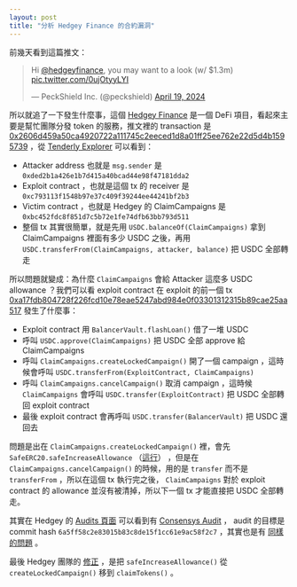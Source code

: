 ```yaml
---
layout: post
title: "分析 Hedgey Finance 的合約漏洞"
---
```


前幾天看到這篇推文：

<blockquote class="twitter-tweet"><p lang="en" dir="ltr">Hi <a href="https://twitter.com/hedgeyfinance?ref_src=twsrc%5Etfw">@hedgeyfinance</a>, you may want to a look (w/ $1.3m) <a href="https://t.co/0ujOtyyLYI">pic.twitter.com/0ujOtyyLYI</a></p>&mdash; PeckShield Inc. (@peckshield) <a href="https://twitter.com/peckshield/status/1781221419088851370?ref_src=twsrc%5Etfw">April 19, 2024</a></blockquote> <script async src="https://platform.twitter.com/widgets.js" charset="utf-8"></script>

所以就追了一下發生什麼事，這個 [Hedgey Finance](https://hedgey.finance/) 是一個 DeFi 項目，看起來主要是幫忙團隊分發 token 的服務，推文裡的 transaction 是 [0x2606d459a50ca4920722a111745c2eeced1d8a01ff25ee762e22d5d4b1595739](https://etherscan.io/tx/0x2606d459a50ca4920722a111745c2eeced1d8a01ff25ee762e22d5d4b1595739) ，從 [Tenderly Explorer](https://dashboard.tenderly.co/tx/mainnet/0x2606d459a50ca4920722a111745c2eeced1d8a01ff25ee762e22d5d4b1595739) 可以看到：

- Attacker address 也就是 `msg.sender` 是 `0xded2b1a426e1b7d415a40bcad44e98f47181dda2`
- Exploit contract ，也就是這個 tx 的 receiver 是 `0xc793113f1548b97e37c409f39244ee44241bf2b3`
- Victim contract ，也就是 Hedgey 的 ClaimCampaigns 是 `0xbc452fdc8f851d7c5b72e1fe74dfb63bb793d511`
- 整個 tx 其實很簡單，就是先用 `USDC.balanceOf(ClaimCampaigns)` 拿到 ClaimCampaigns 裡面有多少 USDC 之後，再用 `USDC.transferFrom(ClaimCampaigns, attacker, balance)` 把 USDC 全部轉走

所以問題就變成：為什麼 `ClaimCampaigns` 會給 Attacker 這麼多 USDC allowance ？我們可以看 exploit contract 在 exploit 的前一個 tx [0xa17fdb804728f226fcd10e78eae5247abd984e0f03301312315b89cae25aa517](https://dashboard.tenderly.co/tx/mainnet/0xa17fdb804728f226fcd10e78eae5247abd984e0f03301312315b89cae25aa517) 發生了什麼事：

- Exploit contract 用 `BalancerVault.flashLoan()` 借了一堆 USDC
- 呼叫 `USDC.approve(ClaimCampaigns)` 把 USDC 全部 approve 給 ClaimCampaigns
- 呼叫 `ClaimCampaigns.createLockedCampaign()` 開了一個 campaign ，這時候會呼叫 `USDC.transferFrom(ExploitContract, ClaimCampaigns)`
- 呼叫 `ClaimCampaigns.cancelCampaign()` 取消 campaign ，這時候 `ClaimCampaigns` 會呼叫 `USDC.transfer(ExploitContract)` 把 USDC 全部轉回 exploit contract
- 最後 exploit contract 會再呼叫 `USDC.transfer(BalancerVault)` 把 USDC 還回去

問題是出在 `ClaimCampaigns.createLockedCampaign()` 裡，會先 `SafeERC20.safeIncreaseAllowance` （[這行](https://github.com/hedgey-finance/Locked_VestingTokenPlans/blob/699a10c9d942d98303bb351f6b809446742fa78f/contracts/Periphery/ClaimCampaigns.sol#L192)） ，但是在 `ClaimCampaigns.cancelCampaign()` 的時候，用的是 `transfer` 而不是 `transferFrom` ，所以在這個 tx 執行完之後， `ClaimCampaigns` 對於 exploit contract 的 allowance 並沒有被清掉，所以下一個 tx 才能直接把 USDC 全部轉走。

其實在 Hedgey 的 [Audits 頁面](https://hedgey.gitbook.io/hedgey-community-docs/for-developers/audits) 可以看到有 [Consensys Audit](https://github.com/hedgey-finance/Locked_VestingTokenPlans/blob/master/audit/hedgey-token-plans-audit-2023-06.pdf) ， audit 的目標是 commit hash `6a5ff58c2e83015b83c8de15f1cc61e9ac58f2c7` ，其實也是有 [同樣的問題](https://github.com/hedgey-finance/Locked_VestingTokenPlans/blob/6a5ff58c2e83015b83c8de15f1cc61e9ac58f2c7/contracts/Periphery/ClaimCampaigns.sol#L193) 。

最後 Hedgey 團隊的 [修正](https://github.com/hedgey-finance/Locked_VestingTokenPlans/commit/de28fd48338ff80dba1312d9e97c680f6abe6b13) ，是把 `safeIncreaseAllowance()` 從 `createLockedCampaign()` 移到 `claimTokens()` 。
